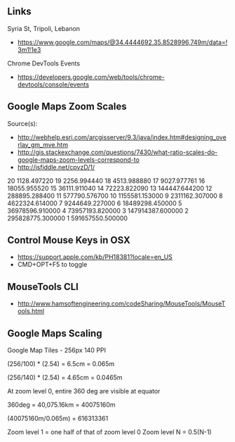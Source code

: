 
## Links
 Syria St, Tripoli, Lebanon
 - https://www.google.com/maps/@34.4444692,35.8528996,749m/data=!3m1!1e3
 
 Chrome DevTools Events
 - https://developers.google.com/web/tools/chrome-devtools/console/events




## Google Maps Zoom Scales

Source(s): 
  - http://webhelp.esri.com/arcgisserver/9.3/java/index.htm#designing_overlay_gm_mve.htm
  - http://gis.stackexchange.com/questions/7430/what-ratio-scales-do-google-maps-zoom-levels-correspond-to 
  - http://jsfiddle.net/cpvzD/1/ 

20 1128.497220
19 2256.994440
18 4513.988880
17 9027.977761
16 18055.955520
15 36111.911040
14 72223.822090
13 144447.644200
12 288895.288400
11 577790.576700
10 1155581.153000
9 2311162.307000
8 4622324.614000
7 9244649.227000
6 18489298.450000
5 36978596.910000
4 73957193.820000
3 147914387.600000
2  295828775.300000
1  591657550.500000



## Control Mouse Keys in OSX

- https://support.apple.com/kb/PH18381?locale=en_US
- CMD+OPT+F5 to toggle

## MouseTools CLI

- http://www.hamsoftengineering.com/codeSharing/MouseTools/MouseTools.html 


## Google Maps Scaling 

Google Map Tiles - 256px
140 PPI

(256/100) * (2.54) = 6.5cm
                   = 0.065m

(256/140) * (2.54) = 4.65cm
                   = 0.0465m

At zoom level 0, entire 360 deg are visible at equator

360deg = 40,075.16km = 40075160m

(40075160m/0.065m) = 616313361

Zoom level 1 = one half of that of zoom level 0
Zoom level N = 0.5(N-1)
